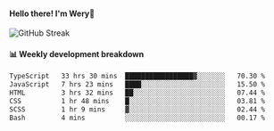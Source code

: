 #### Hello there! I'm Wery👋


![GitHub Streak](https://github-readme-streak-stats.herokuapp.com/?user=weryzebra-yue&theme=swift&hide_border=false&include_all_commits=true)



#### 📊 Weekly development breakdown
<!--START_SECTION:waka-->

```txt
TypeScript   33 hrs 30 mins  █████████████████▓░░░░░░░   70.30 %
JavaScript   7 hrs 23 mins   ████░░░░░░░░░░░░░░░░░░░░░   15.50 %
HTML         3 hrs 32 mins   ██░░░░░░░░░░░░░░░░░░░░░░░   07.44 %
CSS          1 hr 48 mins    █░░░░░░░░░░░░░░░░░░░░░░░░   03.81 %
SCSS         1 hr 9 mins     ▓░░░░░░░░░░░░░░░░░░░░░░░░   02.44 %
Bash         4 mins          ░░░░░░░░░░░░░░░░░░░░░░░░░   00.17 %
```

<!--END_SECTION:waka-->
